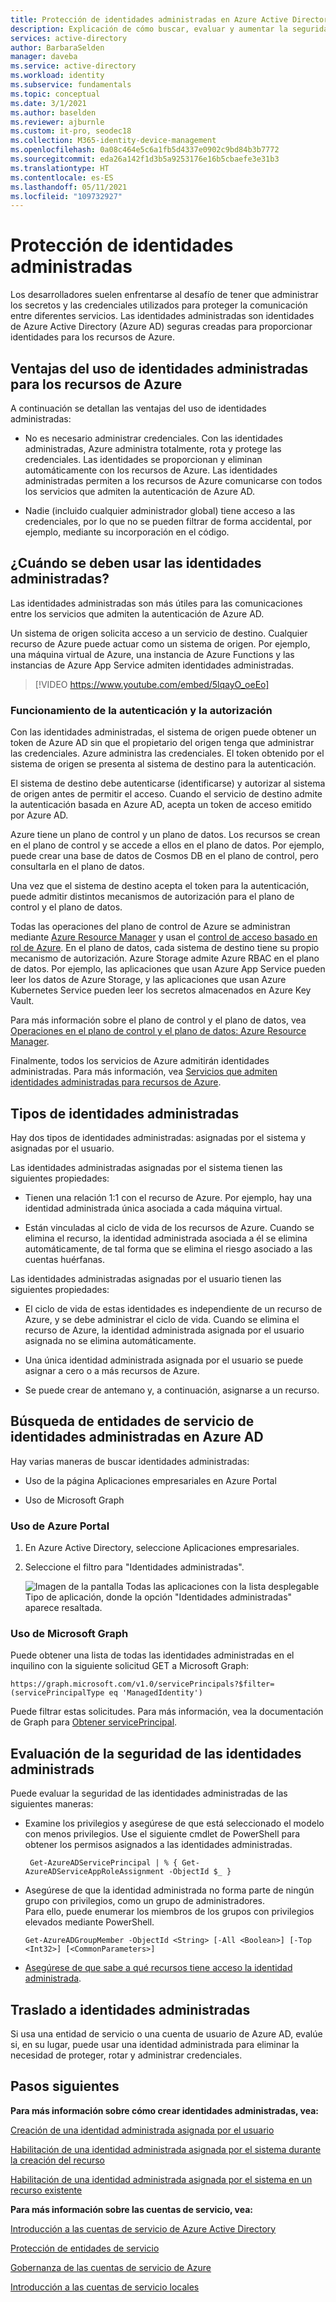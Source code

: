 ```yaml
---
title: Protección de identidades administradas en Azure Active Directory
description: Explicación de cómo buscar, evaluar y aumentar la seguridad de las identidades administradas.
services: active-directory
author: BarbaraSelden
manager: daveba
ms.service: active-directory
ms.workload: identity
ms.subservice: fundamentals
ms.topic: conceptual
ms.date: 3/1/2021
ms.author: baselden
ms.reviewer: ajburnle
ms.custom: it-pro, seodec18
ms.collection: M365-identity-device-management
ms.openlocfilehash: 0a08c464e5c6a1fb5d4337e0902c9bd84b3b7772
ms.sourcegitcommit: eda26a142f1d3b5a9253176e16b5cbaefe3e31b3
ms.translationtype: HT
ms.contentlocale: es-ES
ms.lasthandoff: 05/11/2021
ms.locfileid: "109732927"
---
```

# <a name="securing-managed-identities"></a>Protección de identidades administradas

Los desarrolladores suelen enfrentarse al desafío de tener que administrar los secretos y las credenciales utilizados para proteger la comunicación entre diferentes servicios. Las identidades administradas son identidades de Azure Active Directory (Azure AD) seguras creadas para proporcionar identidades para los recursos de Azure.

## <a name="benefits-of-using-managed-identities-for-azure-resources"></a>Ventajas del uso de identidades administradas para los recursos de Azure

A continuación se detallan las ventajas del uso de identidades administradas:

* No es necesario administrar credenciales. Con las identidades administradas, Azure administra totalmente, rota y protege las credenciales. Las identidades se proporcionan y eliminan automáticamente con los recursos de Azure. Las identidades administradas permiten a los recursos de Azure comunicarse con todos los servicios que admiten la autenticación de Azure AD.

* Nadie (incluido cualquier administrador global) tiene acceso a las credenciales, por lo que no se pueden filtrar de forma accidental, por ejemplo, mediante su incorporación en el código.

## <a name="when-to-use-managed-identities"></a>¿Cuándo se deben usar las identidades administradas?

Las identidades administradas son más útiles para las comunicaciones entre los servicios que admiten la autenticación de Azure AD. 

Un sistema de origen solicita acceso a un servicio de destino. Cualquier recurso de Azure puede actuar como un sistema de origen. Por ejemplo, una máquina virtual de Azure, una instancia de Azure Functions y las instancias de Azure App Service admiten identidades administradas.

   > [!VIDEO https://www.youtube.com/embed/5lqayO_oeEo]

### <a name="how-authentication-and-authorization-work"></a>Funcionamiento de la autenticación y la autorización

Con las identidades administradas, el sistema de origen puede obtener un token de Azure AD sin que el propietario del origen tenga que administrar las credenciales. Azure administra las credenciales. El token obtenido por el sistema de origen se presenta al sistema de destino para la autenticación. 

El sistema de destino debe autenticarse (identificarse) y autorizar al sistema de origen antes de permitir el acceso. Cuando el servicio de destino admite la autenticación basada en Azure AD, acepta un token de acceso emitido por Azure AD. 

Azure tiene un plano de control y un plano de datos. Los recursos se crean en el plano de control y se accede a ellos en el plano de datos. Por ejemplo, puede crear una base de datos de Cosmos DB en el plano de control, pero consultarla en el plano de datos.

Una vez que el sistema de destino acepta el token para la autenticación, puede admitir distintos mecanismos de autorización para el plano de control y el plano de datos.

Todas las operaciones del plano de control de Azure se administran mediante [Azure Resource Manager](../../azure-resource-manager/management/overview.md) y usan el [control de acceso basado en rol de Azure](../../role-based-access-control/overview.md). En el plano de datos, cada sistema de destino tiene su propio mecanismo de autorización. Azure Storage admite Azure RBAC en el plano de datos. Por ejemplo, las aplicaciones que usan Azure App Service pueden leer los datos de Azure Storage, y las aplicaciones que usan Azure Kubernetes Service pueden leer los secretos almacenados en Azure Key Vault.

Para más información sobre el plano de control y el plano de datos, vea [Operaciones en el plano de control y el plano de datos: Azure Resource Manager](../../azure-resource-manager/management/control-plane-and-data-plane.md).

Finalmente, todos los servicios de Azure admitirán identidades administradas. Para más información, vea [Servicios que admiten identidades administradas para recursos de Azure](../managed-identities-azure-resources/services-support-managed-identities.md).

## <a name="types-of-managed-identities"></a>Tipos de identidades administradas

Hay dos tipos de identidades administradas: asignadas por el sistema y asignadas por el usuario.

Las identidades administradas asignadas por el sistema tienen las siguientes propiedades:

* Tienen una relación 1:1 con el recurso de Azure. Por ejemplo, hay una identidad administrada única asociada a cada máquina virtual.

* Están vinculadas al ciclo de vida de los recursos de Azure. Cuando se elimina el recurso, la identidad administrada asociada a él se elimina automáticamente, de tal forma que se elimina el riesgo asociado a las cuentas huérfanas. 

Las identidades administradas asignadas por el usuario tienen las siguientes propiedades:

* El ciclo de vida de estas identidades es independiente de un recurso de Azure, y se debe administrar el ciclo de vida. Cuando se elimina el recurso de Azure, la identidad administrada asignada por el usuario asignada no se elimina automáticamente.

* Una única identidad administrada asignada por el usuario se puede asignar a cero o a más recursos de Azure.

* Se puede crear de antemano y, a continuación, asignarse a un recurso.

## <a name="find-managed-identity-service-principals-in-azure-ad"></a>Búsqueda de entidades de servicio de identidades administradas en Azure AD

Hay varias maneras de buscar identidades administradas:

* Uso de la página Aplicaciones empresariales en Azure Portal

* Uso de Microsoft Graph

### <a name="using-the-azure-portal"></a>Uso de Azure Portal

1. En Azure Active Directory, seleccione Aplicaciones empresariales.

2. Seleccione el filtro para "Identidades administradas". 

   ![Imagen de la pantalla Todas las aplicaciones con la lista desplegable Tipo de aplicación, donde la opción "Identidades administradas" aparece resaltada.](./media/securing-service-accounts/service-accounts-managed-identities.png)

 

### <a name="using-microsoft-graph"></a>Uso de Microsoft Graph

Puede obtener una lista de todas las identidades administradas en el inquilino con la siguiente solicitud GET a Microsoft Graph:

`https://graph.microsoft.com/v1.0/servicePrincipals?$filter=(servicePrincipalType eq 'ManagedIdentity') `

Puede filtrar estas solicitudes. Para más información, vea la documentación de Graph para [Obtener servicePrincipal](/graph/api/serviceprincipal-get).

## <a name="assess-the-security-of-managed-identities"></a>Evaluación de la seguridad de las identidades administrads 

Puede evaluar la seguridad de las identidades administradas de las siguientes maneras:

* Examine los privilegios y asegúrese de que está seleccionado el modelo con menos privilegios. Use el siguiente cmdlet de PowerShell para obtener los permisos asignados a las identidades administradas.

   ` Get-AzureADServicePrincipal | % { Get-AzureADServiceAppRoleAssignment -ObjectId $_ }`

 
* Asegúrese de que la identidad administrada no forma parte de ningún grupo con privilegios, como un grupo de administradores.  
‎Para ello, puede enumerar los miembros de los grupos con privilegios elevados mediante PowerShell.

   `Get-AzureADGroupMember -ObjectId <String> [-All <Boolean>] [-Top <Int32>] [<CommonParameters>]`

* [Asegúrese de que sabe a qué recursos tiene acceso la identidad administrada](../../role-based-access-control/role-assignments-list-powershell.md).

## <a name="move-to-managed-identities"></a>Traslado a identidades administradas

Si usa una entidad de servicio o una cuenta de usuario de Azure AD, evalúe si, en su lugar, puede usar una identidad administrada para eliminar la necesidad de proteger, rotar y administrar credenciales. 

## <a name="next-steps"></a>Pasos siguientes

**Para más información sobre cómo crear identidades administradas, vea:** 

[Creación de una identidad administrada asignada por el usuario](../managed-identities-azure-resources/how-to-manage-ua-identity-portal.md) 

[Habilitación de una identidad administrada asignada por el sistema durante la creación del recurso](../managed-identities-azure-resources/qs-configure-portal-windows-vm.md)

[Habilitación de una identidad administrada asignada por el sistema en un recurso existente](../managed-identities-azure-resources/qs-configure-portal-windows-vm.md)

**Para más información sobre las cuentas de servicio, vea:**

[Introducción a las cuentas de servicio de Azure Active Directory](service-accounts-introduction-azure.md)

[Protección de entidades de servicio](service-accounts-principal.md)

[Gobernanza de las cuentas de servicio de Azure](service-accounts-governing-azure.md)

[Introducción a las cuentas de servicio locales](service-accounts-on-premises.md)

 

 

